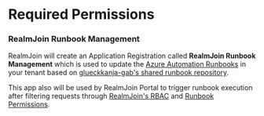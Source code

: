 # Required Permissions

### RealmJoin Runbook Management <a href="#b31d828b-8bcb-45fc-8d72-5418777a5376" id="b31d828b-8bcb-45fc-8d72-5418777a5376"></a>

RealmJoin will create an Application Registration called **RealmJoin Runbook Management** which is used to update the [Azure Automation Runbooks](../../runbooks/) in your tenant based on [glueckkanja-gab's shared runbook repository](https://github.com/realmjoin/realmjoin-runbooks).&#x20;

This app also will be used by RealmJoin Portal to trigger runbook execution after filtering requests through [RealmJoin's RBAC](../../settings/permission.md) and [Runbook Permissions](../../runbooks/runbook-permissions.md).

